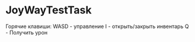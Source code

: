 # JoyWayTestTask

Горячие клавиши:
WASD - управление
I - открыть/закрыть инвентарь
Q - Получить урон
